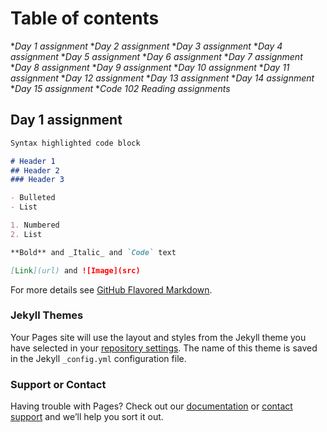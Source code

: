 # Table of contents

**Day 1 assignment*
**Day 2 assignment*
**Day 3 assignment*
**Day 4 assignment*
**Day 5 assignment*
**Day 6 assignment*
**Day 7 assignment*
**Day 8 assignment*
**Day 9 assignment*
**Day 10 assignment*
**Day 11 assignment*
**Day 12 assignment*
**Day 13 assignment*
**Day 14 assignment*
**Day 15 assignment*
*_Code 102 Reading assignments_

## Day 1 assignment

```markdown
Syntax highlighted code block

# Header 1
## Header 2
### Header 3

- Bulleted
- List

1. Numbered
2. List

**Bold** and _Italic_ and `Code` text

[Link](url) and ![Image](src)
```

For more details see [GitHub Flavored Markdown](https://guides.github.com/features/mastering-markdown/).

### Jekyll Themes

Your Pages site will use the layout and styles from the Jekyll theme you have selected in your [repository settings](https://github.com/S14mx/s14mx.github.io-reading-notes-/settings/pages). The name of this theme is saved in the Jekyll `_config.yml` configuration file.

### Support or Contact

Having trouble with Pages? Check out our [documentation](https://docs.github.com/categories/github-pages-basics/) or [contact support](https://support.github.com/contact) and we’ll help you sort it out.
